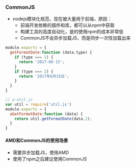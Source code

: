 ### CommonJS

* nodejs模块化规范，现在被大量用于前端，原因：
  * 前端开发依赖的插件和库，都可以从npm中获取
  * 构建工具的高度自动化，是的使用npm的成本非常低
  * CommonJS不会异步加载JS，而是同步一次性加载出来

```JavaScript
module.exports = {
  getFormatDate:function (data,type) {
    if (type === 1) {
      return '2017-06-15';
    }
    if (type === 2) {
      return '2017年6月15日';
    }
  }
}

// a-util.js
var util = require('util.js')
module.exports = {
  aGetFormatDate:function (data) {
    return util.getFormatDate(data,2);
  }
}
```

#### AMD和CommonJS的使用场景

* 需要异步加载JS，使用AMD
* 使用了npm之后建议使用CommonJS



